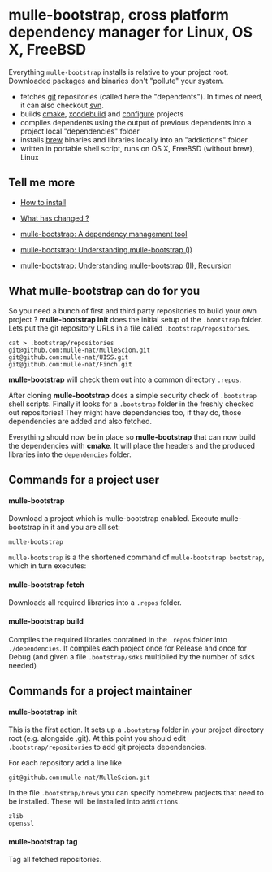 # mulle-bootstrap, cross platform dependency manager for Linux, OS X, FreeBSD

Everything `mulle-bootstrap` installs is relative to your project root.
Downloaded packages and binaries don't "pollute" your system.

* fetches [git](//enux.pl/article/en/2014-01-21/why-git-sucks) repositories
(called here the "dependents"). In times of need, it can also checkout [svn](//andreasjacobsen.com/2008/10/26/subversion-sucks-get-over-it/).
* builds [cmake](//blog.cppcms.com/post/54),
[xcodebuild](//devcodehack.com/xcode-sucks-and-heres-why/) and
[configure](//quetzalcoatal.blogspot.de/2011/06/why-autoconf-sucks.html)
projects
* compiles dependents using the output of previous dependents into a project
local "dependencies" folder
* installs [brew](//dzone.com/articles/why-osx-sucks-and-you-should) binaries and
libraries locally into an "addictions" folder
* written in portable shell script, runs on OS X, FreeBSD (without brew), Linux

## Tell me more

* [How to install](INSTALL.md)
* [What has changed ?](RELEASENOTES.md)

* [mulle-bootstrap: A dependency management tool](https://www.mulle-kybernetik.com/weblog/2015/mulle_bootstrap_work_in_progr.html)
* [mulle-bootstrap: Understanding mulle-bootstrap (I)](https://www.mulle-kybernetik.com/weblog/2016/mulle_bootstrap_how_it_works.html)
* [mulle-bootstrap: Understanding mulle-bootstrap (II), Recursion](https://www.mulle-kybernetik.com/weblog/2016/mulle_bootstrap_recursion.html)


## What mulle-bootstrap can do for you

So you need a bunch of first and third party repositories to build your own
project ? **mulle-bootstrap init** does the initial setup of the `.bootstrap`
folder. Lets put the git repository URLs in a file called `.bootstrap/repositories`.

```console
cat > .bootstrap/repositories
git@github.com:mulle-nat/MulleScion.git
git@github.com:mulle-nat/UISS.git
git@github.com:mulle-nat/Finch.git
```

**mulle-bootstrap** will check them out into a common directory `.repos`.

After cloning **mulle-bootstrap** does a simple security check of `.bootstrap`
shell scripts. Finally it looks for a `.bootstrap` folder in the freshly
checked out repositories! They might have dependencies too, if they do, those
dependencies are added and also fetched.

Everything should now be in place so **mulle-bootstrap** that can now build the
dependencies with **cmake**. It will place the headers and the produced libraries
into the `dependencies` folder.


## Commands for a project user

#### mulle-bootstrap

Download a project which is mulle-bootstrap enabled. Execute mulle-bootstrap
in it and you are all set:

```console
mulle-bootstrap
```
`mulle-bootstrap` is a the shortened command of `mulle-bootstrap bootstrap`, which
in turn executes:


#### mulle-bootstrap fetch

Downloads all required libraries into a `.repos` folder.


#### mulle-bootstrap build

Compiles the required libraries contained in the `.repos` folder into
`./dependencies`. It compiles each project once for Release and once for Debug
(and given a file `.bootstrap/sdks` multiplied by the number of sdks needed)




## Commands for a project maintainer

#### mulle-bootstrap init

This is the first action. It sets up a `.bootstrap` folder in your project
directory root (e.g. alongside .git). At this point you should edit
`.bootstrap/repositories` to add git projects dependencies.

For each repository add a line like

```console
git@github.com:mulle-nat/MulleScion.git
```

In the file `.bootstrap/brews` you can specify homebrew projects that need to
be installed. These will be installed into `addictions`.

```console
zlib
openssl
```


#### mulle-bootstrap tag

Tag all fetched repositories.

